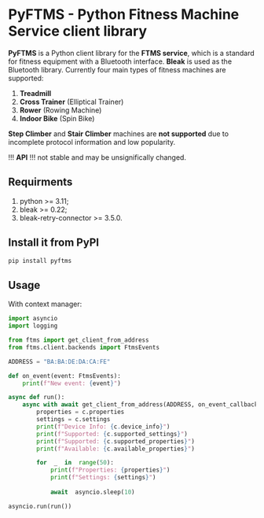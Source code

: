 # PyFTMS - Python Fitness Machine Service client library

**PyFTMS** is a Python client library for the **FTMS service**, which is a standard for fitness equipment with a Bluetooth interface. **Bleak** is used as the Bluetooth library. Currently four main types of fitness machines are supported:
 1. **Treadmill**
 2. **Cross Trainer** (Elliptical Trainer)
 3. **Rower** (Rowing Machine)
 4. **Indoor Bike** (Spin Bike)

**Step Climber** and **Stair Climber** machines are **not supported** due to incomplete protocol information and low popularity.

!!! **API** !!! not stable and may be unsignifically changed.

## Requirments

1. python >= 3.11;
2. bleak >= 0.22;
3. bleak-retry-connector >= 3.5.0.

## Install it from PyPI

```bash
pip install pyftms
```

## Usage

With context manager:

```py
import asyncio
import logging

from ftms import get_client_from_address
from ftms.client.backends import FtmsEvents

ADDRESS = "BA:BA:DE:DA:CA:FE"

def on_event(event: FtmsEvents):
	print(f"New event: {event}")

async def run():
	async with await get_client_from_address(ADDRESS, on_event_callback=on_event) as c:
		properties = c.properties
		settings = c.settings
		print(f"Device Info: {c.device_info}")
		print(f"Supported: {c.supported_settings}")
		print(f"Supported: {c.supported_properties}")
		print(f"Available: {c.available_properties}")

		for  _  in  range(50):
			print(f"Properties: {properties}")
			print(f"Settings: {settings}")
			
			await  asyncio.sleep(10)

asyncio.run(run())
```
